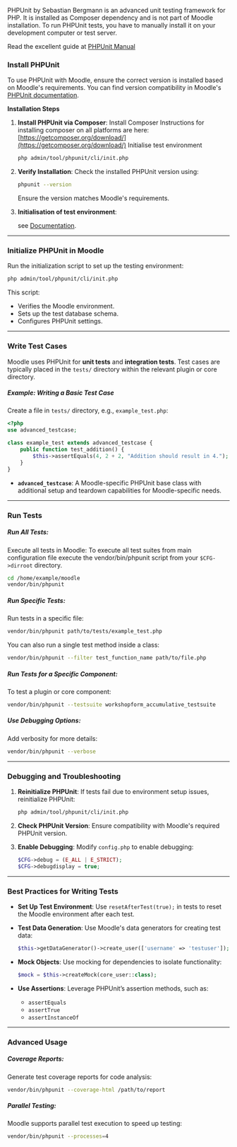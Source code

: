 PHPUnit by Sebastian Bergmann is an advanced unit testing framework for PHP. 
It is installed as Composer dependency and is not part of Moodle installation. 
To run PHPUnit tests, you have to manually install it on your development computer 
or test server.

Read the excellent guide at [PHPUnit Manual](https://phpunit.de/documentation.html)


### **Install PHPUnit**
To use PHPUnit with Moodle, ensure the correct version is installed based on Moodle's 
requirements. You can find version compatibility in Moodle's 
[PHPUnit documentation](https://moodledev.io/general/development/tools/phpunit#phpunit-versions).

**Installation Steps**

1. **Install PHPUnit via Composer**:
   Install Composer Instructions for installing composer on all platforms are here: 
   [https://getcomposer.org/download/](https://getcomposer.org/download/)
   Initialise test environment
   ```bash
   php admin/tool/phpunit/cli/init.php
   ```
2. **Verify Installation**:
   Check the installed PHPUnit version using:
   ```bash
   phpunit --version
   ```
   Ensure the version matches Moodle's requirements.

3. **Initialisation of test environment**:

   see [Documentation](https://moodledev.io/general/development/tools/phpunit#initialisation-of-test-environment).

---

### **Initialize PHPUnit in Moodle**
Run the initialization script to set up the testing environment:
```bash
php admin/tool/phpunit/cli/init.php
```

This script:
- Verifies the Moodle environment.
- Sets up the test database schema.
- Configures PHPUnit settings.

---

### **Write Test Cases**

Moodle uses PHPUnit for **unit tests** and **integration tests**. 
Test cases are typically placed in the `tests/` directory within the relevant plugin or 
core directory.

##### Example: Writing a Basic Test Case

Create a file in `tests/` directory, e.g., `example_test.php`:

```php
<?php
use advanced_testcase;

class example_test extends advanced_testcase {
    public function test_addition() {
        $this->assertEquals(4, 2 + 2, "Addition should result in 4.");
    }
}
```

- **`advanced_testcase`**: A Moodle-specific PHPUnit base class with additional setup 
and teardown capabilities for Moodle-specific needs.

---

### **Run Tests**

##### Run All Tests:
Execute all tests in Moodle:
To execute all test suites from main configuration file execute the 
vendor/bin/phpunit script from your `$CFG->dirroot` directory.

```bash
cd /home/example/moodle
vendor/bin/phpunit
```

##### Run Specific Tests:
Run tests in a specific file:
```bash
vendor/bin/phpunit path/to/tests/example_test.php
```

You can also run a single test method inside a class:
```bash
vendor/bin/phpunit --filter test_function_name path/to/file.php
```

##### Run Tests for a Specific Component:
To test a plugin or core component:
```bash
vendor/bin/phpunit --testsuite workshopform_accumulative_testsuite
```

##### Use Debugging Options:
Add verbosity for more details:
```bash
vendor/bin/phpunit --verbose
```

---

### **Debugging and Troubleshooting**

1. **Reinitialize PHPUnit**:
   If tests fail due to environment setup issues, reinitialize PHPUnit:
   ```bash
   php admin/tool/phpunit/cli/init.php
   ```

2. **Check PHPUnit Version**:
   Ensure compatibility with Moodle's required PHPUnit version.

3. **Enable Debugging**:
   Modify `config.php` to enable debugging:
   ```php
   $CFG->debug = (E_ALL | E_STRICT);
   $CFG->debugdisplay = true;
   ```

---

### **Best Practices for Writing Tests**

- **Set Up Test Environment**:
  Use `resetAfterTest(true);` in tests to reset the Moodle environment after each test.

- **Test Data Generation**:
  Use Moodle's data generators for creating test data:
  ```php
  $this->getDataGenerator()->create_user(['username' => 'testuser']);
  ```

- **Mock Objects**:
  Use mocking for dependencies to isolate functionality:
  ```php
  $mock = $this->createMock(core_user::class);
  ```

- **Use Assertions**:
  Leverage PHPUnit’s assertion methods, such as:
  - `assertEquals`
  - `assertTrue`
  - `assertInstanceOf`

---

### **Advanced Usage**

##### Coverage Reports:
Generate test coverage reports for code analysis:
```bash
vendor/bin/phpunit --coverage-html /path/to/report
```

##### Parallel Testing:
Moodle supports parallel test execution to speed up testing:
```bash
vendor/bin/phpunit --processes=4
```